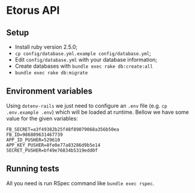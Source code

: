 # Etorus API

## Setup

- Install ruby version 2.5.0;
- `cp config/database.yml.example config/database.yml`;
- Edit `config/database.yml` with your database information;
- Create databases with `bundle exec rake db:create:all`
- `bundle exec rake db:migrate`


## Environment variables

Using `dotenv-rails` we just need to configure an `.env` file (e.g. `cp .env.example .env`) which will be loaded at runtime.
Bellow we have some value for the given variables:

```
FB_SECRET=a3f49382b25f48f89079068a356b50ea
FB_ID=986809631467739
APP_ID_PUSHER=529610
APP_KEY_PUSHER=8fe0e77a83286d9b5e14
SECRET_PUSHER=bf49e76834b5319edd0f
```

## Running tests

All you need is run RSpec command like `bundle exec rspec`.
